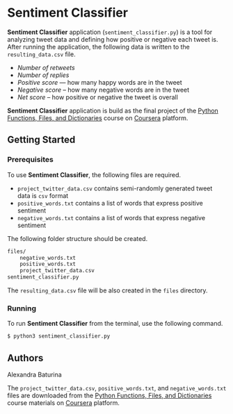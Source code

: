 # Sentiment Classifier

**Sentiment Classifier** application (```sentiment_classifier.py```) is a tool for analyzing tweet data and defining how positive or negative each tweet is. After running the application, the following data is written to the ```resulting_data.csv``` file.
* *Number of retweets*
* *Number of replies*
* *Positive score* — how many happy words are in the tweet 
* *Negative score* –  how many negative words are in the tweet
* *Net score* – how positive or negative the tweet is overall

**Sentiment Classifier** application is build as the final project of the [Python Functions, Files, and Dictionaries](https://www.coursera.org/learn/python-functions-files-dictionaries/home/welcome) course on [Coursera](https://www.coursera.org/) platform.

## Getting Started
### Prerequisites
To use **Sentiment Classifier**, the following files are required.
* ```project_twitter_data.csv``` contains semi-randomly generated tweet data is ```csv``` format
* ```positive_words.txt``` contains a list of words that express positive sentiment
* ```negative_words.txt``` contains a list of words that express negative sentiment

The following folder structure should be created.
```sh
files/
    negative_words.txt
    positive_words.txt
    project_twitter_data.csv
sentiment_classifier.py
```
The ```resulting_data.csv``` file will be also created in the ```files``` directory.

### Running
To run **Sentiment Classifier** from the terminal, use the following command.
```sh
$ python3 sentiment_classifier.py
```
## Authors
Alexandra Baturina

The ```project_twitter_data.csv```, ```positive_words.txt```, and ```negative_words.txt``` files are downloaded from the [Python Functions, Files, and Dictionaries](https://www.coursera.org/learn/python-functions-files-dictionaries/home/welcome) course materials on [Coursera](https://www.coursera.org/) platform.
